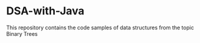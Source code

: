 # DSA-with-Java
This repository contains the code samples of data structures from the topic Binary Trees
